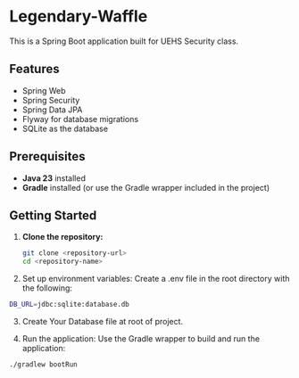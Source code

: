 # Legendary-Waffle

This is a Spring Boot application built for UEHS Security class.

## Features
- Spring Web
- Spring Security
- Spring Data JPA
- Flyway for database migrations
- SQLite as the database

## Prerequisites
- **Java 23** installed
- **Gradle** installed (or use the Gradle wrapper included in the project)

## Getting Started

1. **Clone the repository:**
   ```bash
   git clone <repository-url>
   cd <repository-name>
   ```

2. Set up environment variables: Create a .env file in the root directory with the following:
```bash
DB_URL=jdbc:sqlite:database.db
```

3. Create Your Database file at root of project.

4. Run the application: Use the Gradle wrapper to build and run the application:

```bash
./gradlew bootRun
```

